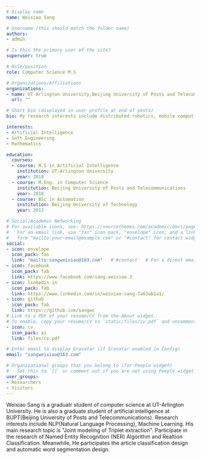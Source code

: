 ```yaml
---
# Display name
name: Weixiao Sang

# Username (this should match the folder name)
authors:
- admin

# Is this the primary user of the site?
superuser: true

# Role/position
role: Computer Science M.S

# Organizations/Affiliations
organizations:
- name: UT-Arlington University,Beijing University of Posts and Telecommunications
  url: ""

# Short bio (displayed in user profile at end of posts)
bio: My research interests include distributed robotics, mobile computing and programmable matter.

interests:
- Artificial Intelligence
- Soft Engineering
- Mathematics

education:
  courses:
  - course: M.S in Artificial Intelligence
    institution: UT-Arlington University
    year: 2019
  - course: M.Eng. in Computer Science
    institution: Beijing University of Posts and Telecommunications
    year: 2018
  - course: BSc in Automation
    institution: Beijing University of Technology
    year: 2013

# Social/Academic Networking
# For available icons, see: https://sourcethemes.com/academic/docs/page-builder/#icons
#   For an email link, use "fas" icon pack, "envelope" icon, and a link in the
#   form "mailto:your-email@example.com" or "#contact" for contact widget.
social:
- icon: envelope
  icon_pack: fas
  link: "mailto:sangweixiao@163.com"   #'#contact'  # For a direct email link, use "mailto:test@example.org".
- icon: facebook
  icon_pack: fab
  link: https://www.facebook.com/sang.weixiao.3
- icon: linkedin-in
  icon_pack: fab
  link: https://www.linkedin.com/in/weixiao-sang-7a63ab1a1/
- icon: github
  icon_pack: fab
  link: https://github.com/sangwx
# Link to a PDF of your resume/CV from the About widget.
# To enable, copy your resume/CV to `static/files/cv.pdf` and uncomment the lines below.
- icon: cv
  icon_pack: ai
  link: files/cv.pdf

# Enter email to display Gravatar (if Gravatar enabled in Config)
email: "sangweixiao@163.com"

# Organizational groups that you belong to (for People widget)
#   Set this to `[]` or comment out if you are not using People widget.
user_groups:
- Researchers
- Visitors
---
```


Weixiao Sang is a graduatr student of computer science at UT-Arlington University. He is also a graduate student of artificial intelligence at BUPT(Beijing University of Posts and Telecommunications). Research interests include NLP(Natural Language Processing), Machine Learning. His main research topic is "Joint modeling of Triplet extraction". Participate in the research of Named Entity Recognition (NER) Algorithm and Realtion Classification. Meanwhile, He participates the article classification design and automatic word segmentation design.
